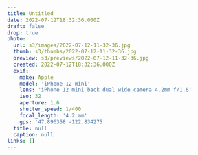 ```yaml
---
title: Untitled
date: 2022-07-12T18:32:36.000Z
draft: false
drop: true
photo:
  url: s3/images/2022-07-12-11-32-36.jpg
  thumb: s3/thumbs/2022-07-12-11-32-36.jpg
  preview: s3/previews/2022-07-12-11-32-36.jpg
  created: 2022-07-12T18:32:36.000Z
  exif:
    make: Apple
    model: 'iPhone 12 mini'
    lens: 'iPhone 12 mini back dual wide camera 4.2mm f/1.6'
    iso: 32
    aperture: 1.6
    shutter_speed: 1/400
    focal_length: '4.2 mm'
    gps: '47.896358 -122.834275'
  title: null
  caption: null
links: []
---
```

